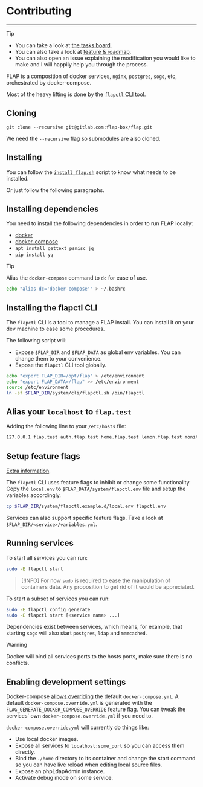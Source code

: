 # Contributing

---

> [!TIP]
>
>- You can take a look at [the tasks board](https://gitlab.com/groups/flap-box/-/boards).
>- You can also take a look at [feature & roadmap](features.md).
>- You can also open an issue explaining the modification you would like to make and I will happily help you through the process.

FLAP is a composition of docker services, `nginx`, `postgres`, `sogo`, etc, orchestrated by docker-compose.

Most of the heavy lifting is done by the [`flapctl` CLI tool](https://gitlab.com/flap-box/flap/-/tree/master/system/cli).

## Cloning

`git clone --recursive git@gitlab.com:flap-box/flap.git`

We need the `--recursive` flag so submodules are also cloned.

## Installing

You can follow the [`install_flap.sh`](-/blob/master/system/img_build/userpatches/overlay/install_flap.sh) script to know what needs to be installed.

Or just follow the following paragraphs.

## Installing dependencies

You need to install the following dependencies in order to run FLAP locally:

- [docker](https://docs.docker.com/install)
- [docker-compose](https://docs.docker.com/compose/install)
- `apt install gettext psmisc jq`
- `pip install yq`

> [!TIP]
> Alias the `docker-compose` command to `dc` for ease of use.
>
>```bash
>echo "alias dc='docker-compose'" > ~/.bashrc
>```

## Installing the flapctl CLI

The `flapctl` CLI is a tool to manage a FLAP install. You can install it on your dev machine to ease some procedures.

The following script will:

- Expose `$FLAP_DIR` and `$FLAP_DATA` as global env variables. You can change them to your convenience.
- Expose the `flapctl` CLI tool globally.

```bash
echo "export FLAP_DIR=/opt/flap" > /etc/environment
echo "export FLAP_DATA=/flap" >> /etc/environment
source /etc/environment
ln -sf $FLAP_DIR/system/cli/flapctl.sh /bin/flapctl
```

## Alias your `localhost` to `flap.test`

Adding the following line to your `/etc/hosts` file:

```txt
127.0.0.1 flap.test auth.flap.test home.flap.test lemon.flap.test monitoring.flap.test files.flap.test mail.flap.test matrix.flap.test chat.flap.test jitsi.flap.test coturn.flap.test weblate.flap.test analytics.flap.test video.flap.test music.flap.test
```

## Setup feature flags

[Extra information](environment_variables.md).

The `flapctl` CLI uses feature flags to inhibit or change some functionality. Copy the `local.env` to `$FLAP_DATA/system/flapctl.env` file and setup the variables accordingly.

```bash
cp $FLAP_DIR/system/flapctl.example.d/local.env flapctl.env
```

Services can also support specific feature flags. Take a look at `$FLAP_DIR/<service>/variables.yml`.

## Running services

To start all services you can run:

```bash
sudo -E flapctl start
```

> [!INFO]
> For now `sudo` is required to ease the manipulation of containers data. Any proposition to get rid of it would be appreciated.

To start a subset of services you can run:

```bash
sudo -E flapctl config generate
sudo -E flapctl start [<service name> ...]
```

Dependencies exist between services, which means, for example, that starting `sogo` will also start `postgres`, `ldap` and `memcached`.

> [!WARNING]
> Docker will bind all services ports to the hosts ports, make sure there is no conflicts.

## Enabling development settings

Docker-compose [allows overriding](https://docs.docker.com/compose/extends/) the default `docker-compose.yml`. A default `docker-compose.override.yml` is generated with the `FLAG_GENERATE_DOCKER_COMPOSE_OVERRIDE` feature flag. You can tweak the services' own `docker-compose.override.yml` if you need to.

`docker-compose.override.yml` will currently do things like:

- Use local docker images.
- Expose all services to `localhost:some_port` so you can access them directly.
- Bind the `./home` directory to its container and change the start command so you can have live reload when editing local source files.
- Expose an phpLdapAdmin instance.
- Activate debug mode on some service.
